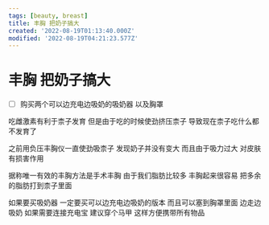 ```yaml
---
tags: [beauty, breast]
title: 丰胸 把奶子搞大
created: '2022-08-19T01:13:40.000Z'
modified: '2022-08-19T04:21:23.577Z'
---
```


# 丰胸 把奶子搞大

- [ ] 购买两个可以边充电边吸奶的吸奶器 以及胸罩

吃雌激素有利于柰子发育 但是由于吃的时候使劲挤压柰子 导致现在柰子吃什么都不发育了

之前用负压丰胸仪一直使劲吸柰子 发现奶子并没有变大 而且由于吸力过大 对皮肤有损害作用

据称唯一有效的丰胸方法是手术丰胸 由于我们脂肪比较多 丰胸起来很容易 把多余的脂肪打到柰子里面

如果要买吸奶器 一定要买可以边充电边吸奶的版本 而且可以塞到胸罩里面 边走边吸奶 如果需要连接充电宝 建议穿个马甲 这样方便携带所有物品
